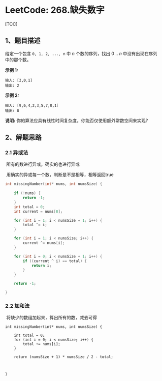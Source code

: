 # LeetCode: 268.缺失数字 

[TOC]

## 1、题目描述



给定一个包含 `0, 1, 2, ..., n` 中 *n* 个数的序列，找出 0 .. *n* 中没有出现在序列中的那个数。

**示例 1:**

```
输入: [3,0,1]
输出: 2
```

**示例 2:**

```
输入: [9,6,4,2,3,5,7,0,1]
输出: 8
```

**说明:**
你的算法应具有线性时间复杂度。你能否仅使用额外常数空间来实现?





## 2、解题思路

### 2.1 异或法

​	所有的数进行异或，确实的也进行异或

​	用确实的异或每一个数，判断是不是相等，相等返回true

```c
int missingNumber(int* nums, int numsSize) {
    
    if (!nums) {
        return -1;
    }
    int total = 0;
    int current = nums[0];

    for (int i = 1; i < numsSize + 1; i++) {
        total ^= i;
    }

    for (int i = 1; i < numsSize; i++) {
        current ^= nums[i];
    }

    for (int i = 0; i < numsSize + 1; i++) {
        if ((current ^ i) == total) {
            return i;
        }
    }

    return -1;  

}
```



### 2.2 加和法

​	将缺少的数组加起来，算出所有的数，减去可得

```cassandra
int missingNumber(int* nums, int numsSize) {
    
    int total = 0;
    for (int i = 0; i < numsSize; i++) {
        total += nums[i];
    }

    return (numsSize + 1) * numsSize / 2 - total;
    
    

}
```

